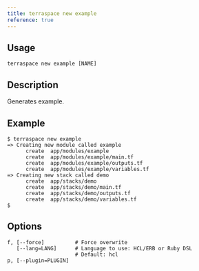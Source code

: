 ```yaml
---
title: terraspace new example
reference: true
---
```


## Usage

    terraspace new example [NAME]

## Description

Generates example.

## Example

    $ terraspace new example
    => Creating new module called example
          create  app/modules/example
          create  app/modules/example/main.tf
          create  app/modules/example/outputs.tf
          create  app/modules/example/variables.tf
    => Creating new stack called demo
          create  app/stacks/demo
          create  app/stacks/demo/main.tf
          create  app/stacks/demo/outputs.tf
          create  app/stacks/demo/variables.tf
    $


## Options

```
f, [--force]          # Force overwrite
   [--lang=LANG]      # Language to use: HCL/ERB or Ruby DSL
                      # Default: hcl
p, [--plugin=PLUGIN]  
```

